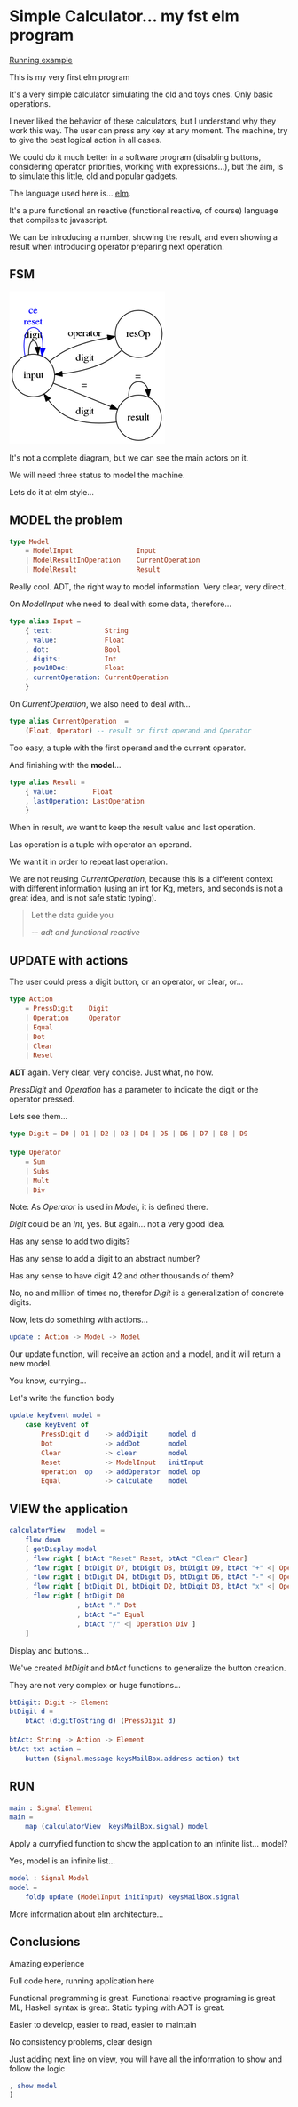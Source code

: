 # Simple Calculator...  my fst elm program

[Running example](http://jleahred.github.io/apps/calculator/calculator.html)


This is my very first elm program

It's a very simple calculator simulating the old and toys ones. Only basic
operations.

I never liked the behavior of these calculators, but I understand why they work
this way.
The user can press any key at any moment. The machine, try to give the best
logical action in all cases.

We could do it much better in a software program (disabling buttons, considering
operator priorities, working with expressions...), but the aim, is to simulate
this little, old and popular gadgets.

The language used here is... [elm](http://elm-lang.org/).

It's a pure functional an reactive (functional reactive, of course) language
that compiles to javascript.

We can be introducing a number, showing the result, and even showing a result
when introducing operator preparing next operation.

## FSM

![fsm](fsm.png)

It's not a complete diagram, but we can see the main actors on it.

We will need three status to model the machine.

Lets do it at elm style...

## MODEL the problem

```elm
type Model
    = ModelInput                Input
    | ModelResultInOperation    CurrentOperation
    | ModelResult               Result
```

Really cool. ADT, the right way to model information. Very clear, very direct.

On *ModelInput* whe need to deal with some data, therefore...

```elm
type alias Input =
    { text:             String
    , value:            Float
    , dot:              Bool
    , digits:           Int
    , pow10Dec:         Float
    , currentOperation: CurrentOperation
    }
```

On *CurrentOperation*, we also need to deal with...

```elm
type alias CurrentOperation  =
    (Float, Operator) -- result or first operand and Operator
```

Too easy, a tuple with the first operand and the current operator.

And finishing with the **model**...

```elm
type alias Result =
    { value:         Float
    , lastOperation: LastOperation
    }
```

When in result, we want to keep the result value and last operation.

Las operation is a tuple with operator an operand.

We want it in order to repeat last operation.

We are not reusing *CurrentOperation*, because this is a different context with
different information (using an int for Kg, meters, and seconds is not a great
idea, and is not safe static typing).


> Let the data guide you
>
> -- <cite>adt and functional reactive</cite>


## UPDATE with actions

The user could press a digit button, or an operator, or clear, or...

```elm
type Action
    = PressDigit    Digit
    | Operation     Operator
    | Equal
    | Dot
    | Clear
    | Reset
```

**ADT** again. Very clear, very concise. Just what, no how.

*PressDigit* and *Operation* has a parameter to indicate the digit or the operator pressed.

Lets see them...

```elm
type Digit = D0 | D1 | D2 | D3 | D4 | D5 | D6 | D7 | D8 | D9

type Operator
    = Sum
    | Subs
    | Mult
    | Div
```

Note: As *Operator* is used in *Model*, it is defined there.

*Digit* could be an *Int*, yes. But again... not a very good idea.

Has any sense to add two digits?

Has any sense to add a digit to an abstract number?

Has any sense to have digit 42 and other thousands of them?

No, no and million of times no, therefor *Digit* is a generalization of
concrete digits.

Now, lets do something with actions...

```elm
update : Action -> Model -> Model
```

Our update function, will receive an action and a model, and it will return a new model.

You know, currying...

Let's write the function body

```elm
update keyEvent model =
    case keyEvent of
        PressDigit d    -> addDigit     model d
        Dot             -> addDot       model
        Clear           -> clear        model
        Reset           -> ModelInput   initInput
        Operation  op   -> addOperator  model op
        Equal           -> calculate    model
```

## VIEW the application


```elm
calculatorView _ model =
    flow down
    [ getDisplay model
    , flow right [ btAct "Reset" Reset, btAct "Clear" Clear]
    , flow right [ btDigit D7, btDigit D8, btDigit D9, btAct "+" <| Operation Sum]
    , flow right [ btDigit D4, btDigit D5, btDigit D6, btAct "-" <| Operation Subs]
    , flow right [ btDigit D1, btDigit D2, btDigit D3, btAct "x" <| Operation Mult]
    , flow right [ btDigit D0
                 , btAct "." Dot
                 , btAct "=" Equal
                 , btAct "/" <| Operation Div ]
    ]
```

Display and buttons...

We've created *btDigit* and *btAct* functions to generalize the button creation.

They are not very complex or huge functions...

```elm
btDigit: Digit -> Element
btDigit d =
    btAct (digitToString d) (PressDigit d)

btAct: String -> Action -> Element
btAct txt action =
    button (Signal.message keysMailBox.address action) txt
```

## RUN

```elm
main : Signal Element
main =
    map (calculatorView  keysMailBox.signal) model
```

Apply a curryfied function to show the application to an infinite list... model?

Yes, model is an infinite list...

```elm
model : Signal Model
model =
    foldp update (ModelInput initInput) keysMailBox.signal
```

More information about elm architecture...


## Conclusions

Amazing experience

Full code here, running application here

Functional programming is great.
Functional reactive programing is great
ML, Haskell syntax is great.
Static typing with ADT is great.

Easier to develop, easier to read, easier to maintain

No consistency problems, clear design

Just adding next line on view, you will have all the information to show and follow the logic

```elm
, show model
]
```
